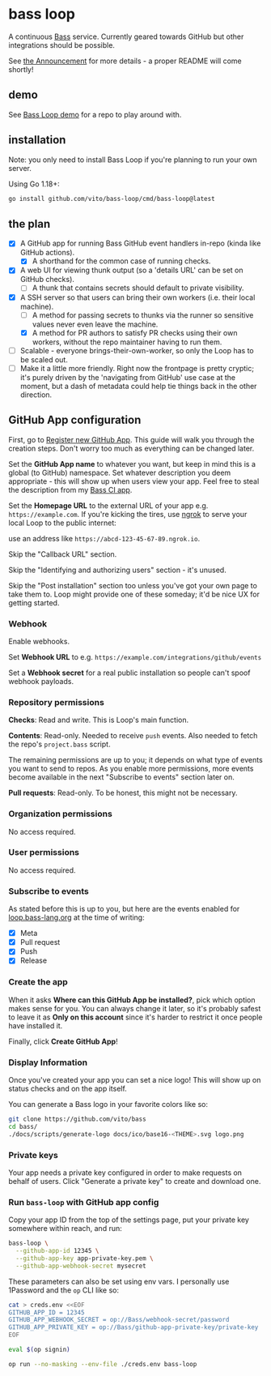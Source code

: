 # bass loop

A continuous [Bass](https://github.com/vito/bass) service. Currently geared towards GitHub but other integrations should be possible.

See [the Announcement](https://github.com/vito/bass-loop/discussions/1) for more details - a proper README will come shortly!

## demo

See [Bass Loop demo](https://github.com/vito/bass-loop-demo) for a repo to play
around with.

## installation

Note: you only need to install Bass Loop if you're planning to run your own
server.

Using Go 1.18+:

```sh
go install github.com/vito/bass-loop/cmd/bass-loop@latest
```

## the plan

- [x] A GitHub app for running Bass GitHub event handlers in-repo (kinda like GitHub actions).
  - [x] A shorthand for the common case of running checks.
- [x] A web UI for viewing thunk output (so a 'details URL' can be set on GitHub checks).
  - [ ] A thunk that contains secrets should default to private visibility.
- [x] A SSH server so that users can bring their own workers (i.e. their local machine).
  - [ ] A method for passing secrets to thunks via the runner so sensitive values never even leave the machine.
  - [x] A method for PR authors to satisfy PR checks using their own workers, without the repo maintainer having to run them.
- [ ] Scalable - everyone brings-their-own-worker, so only the Loop has to be scaled out.
- [ ] Make it a little more friendly. Right now the frontpage is pretty cryptic; it's purely driven by the 'navigating from GitHub' use case at the moment, but a dash of metadata could help tie things back in the other direction.

## GitHub App configuration

First, go to [Register new GitHub App](https://github.com/settings/apps/new).
This guide will walk you through the creation steps. Don't worry too much as
everything can be changed later.

Set the **GitHub App name** to whatever you want, but keep in mind this is a
global (to GitHub) namespace. Set whatever description you deem appropriate -
this will show up when users view your app. Feel free to steal the description
from my [Bass CI app](https://github.com/apps/bass-ci).

Set the **Homepage URL** to the external URL of your app e.g.
`https://example.com`. If you're kicking the tires, use
[ngrok](https://ngrok.com/) to serve your local Loop to the public internet:

use an address like `https://abcd-123-45-67-89.ngrok.io`.

Skip the "Callback URL" section.

Skip the "Identifying and authorizing users" section - it's unused.

Skip the "Post installation" section too unless you've got your own page to
take them to. Loop might provide one of these someday; it'd be nice UX for
getting started.

### Webhook

Enable webhooks.

Set **Webhook URL** to e.g. `https://example.com/integrations/github/events`

Set a **Webhook secret** for a real public installation so people can't spoof
webhook payloads.

### Repository permissions

**Checks**: Read and write. This is Loop's main function.

**Contents**: Read-only. Needed to receive `push` events. Also needed to fetch
the repo's `project.bass` script.

The remaining permissions are up to you; it depends on what type of events you
want to send to repos. As you enable more permissions, more events become
available in the next "Subscribe to events" section later on.

**Pull requests**: Read-only. To be honest, this might not be necessary.

### Organization permissions

No access required.

### User permissions

No access required.

### Subscribe to events

As stated before this is up to you, but here are the events enabled for
[loop.bass-lang.org](https://loop.bass-lang.org) at the time of writing:

- [x] Meta
- [x] Pull request
- [x] Push
- [x] Release

### Create the app

When it asks **Where can this GitHub App be installed?**, pick which option
makes sense for you. You can always change it later, so it's probably safest to
leave it as **Only on this account** since it's harder to restrict it once
people have installed it.

Finally, click **Create GitHub App**!

### Display Information

Once you've created your app you can set a nice logo! This will show up on
status checks and on the app itself.

You can generate a Bass logo in your favorite colors like so:

```sh
git clone https://github.com/vito/bass
cd bass/
./docs/scripts/generate-logo docs/ico/base16-<THEME>.svg logo.png
```

### Private keys

Your app needs a private key configured in order to make requests on behalf of
users. Click "Generate a private key" to create and download one.

### Run `bass-loop` with GitHub app config

Copy your app ID from the top of the settings page, put your private key
somewhere within reach, and run:

```sh
bass-loop \
  --github-app-id 12345 \
  --github-app-key app-private-key.pem \
  --github-app-webhook-secret mysecret
```

These parameters can also be set using env vars. I personally use 1Password and
the `op` CLI like so:

```sh
cat > creds.env <<EOF
GITHUB_APP_ID = 12345
GITHUB_APP_WEBHOOK_SECRET = op://Bass/webhook-secret/password
GITHUB_APP_PRIVATE_KEY = op://Bass/github-app-private-key/private-key
EOF

eval $(op signin)

op run --no-masking --env-file ./creds.env bass-loop
```
